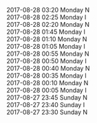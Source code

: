 2017-08-28 03:20 Monday  N  
2017-08-28 02:25 Monday  I  
2017-08-28 02:20 Monday  N  
2017-08-28 01:45 Monday  I  
2017-08-28 01:10 Monday  N  
2017-08-28 01:05 Monday  I  
2017-08-28 00:55 Monday  N  
2017-08-28 00:50 Monday  I  
2017-08-28 00:40 Monday  N  
2017-08-28 00:35 Monday  I  
2017-08-28 00:10 Monday  N  
2017-08-28 00:05 Monday  I  
2017-08-27 23:45 Sunday  N  
2017-08-27 23:40 Sunday  I  
2017-08-27 23:30 Sunday  N  

